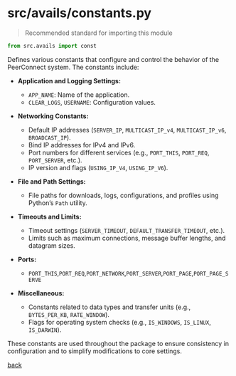 # src/avails/constants.py

> Recommended standard for importing this module

```py
from src.avails import const
```

Defines various constants that configure and control the behavior of the PeerConnect system. The constants include:

- **Application and Logging Settings:**  
  - `APP_NAME`: Name of the application.
  - `CLEAR_LOGS`, `USERNAME`: Configuration values.
  
- **Networking Constants:**  
  - Default IP addresses (`SERVER_IP`, `MULTICAST_IP_v4`, `MULTICAST_IP_v6`, `BROADCAST_IP`).
  - Bind IP addresses for IPv4 and IPv6.
  - Port numbers for different services (e.g., `PORT_THIS`, `PORT_REQ`, `PORT_SERVER`, etc.).
  - IP version and flags (`USING_IP_V4`, `USING_IP_V6`).

- **File and Path Settings:**  
  - File paths for downloads, logs, configurations, and profiles using Python’s `Path` utility.

- **Timeouts and Limits:**  
  - Timeout settings (`SERVER_TIMEOUT`, `DEFAULT_TRANSFER_TIMEOUT`, etc.).
  - Limits such as maximum connections, message buffer lengths, and datagram sizes.
- **Ports:**
  - `PORT_THIS`,`PORT_REQ`,`PORT_NETWORK`,`PORT_SERVER`,`PORT_PAGE`,`PORT_PAGE_SERVE`
  
- **Miscellaneous:**  
  - Constants related to data types and transfer units (e.g., `BYTES_PER_KB`, `RATE_WINDOW`).
  - Flags for operating system checks (e.g., `IS_WINDOWS`, `IS_LINUX`, `IS_DARWIN`).

These constants are used throughout the package to ensure consistency in configuration and to simplify modifications to core settings.

[back](/docs/avails)

